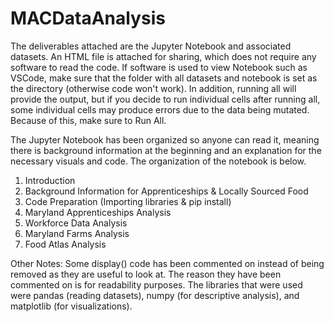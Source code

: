 # MACDataAnalysis
The deliverables attached are the Jupyter Notebook and associated datasets. An HTML file is attached for sharing, which does not require any software to read the code. If software is used to view Notebook such as VSCode, make sure that the folder with all datasets and notebook is set as the directory (otherwise code won't work). In addition, running all will provide the output, but if you decide to run individual cells after running all, some individual cells may produce errors due to the data being mutated. Because of this, make sure to Run All.

The Jupyter Notebook has been organized so anyone can read it, meaning there is background information at the beginning and an explanation for the necessary visuals and code. The organization of the notebook is below. 
1. Introduction
2. Background Information for Apprenticeships & Locally Sourced Food
3. Code Preparation (Importing libraries & pip install)
4. Maryland Apprenticeships Analysis
5. Workforce Data Analysis
6. Maryland Farms Analysis
7. Food Atlas Analysis


Other Notes:
Some display() code has been commented on instead of being removed as they are useful to look at. The reason they have been commented on is for readability purposes. 
The libraries that were used were pandas (reading datasets), numpy (for descriptive analysis), and matplotlib (for visualizations). 
